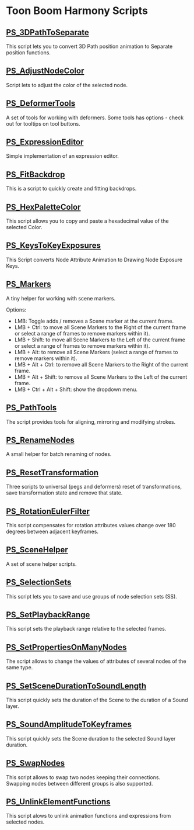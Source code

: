 # Toon Boom Harmony Scripts

## [PS_3DPathToSeparate](ps_build/PS_3DPathToSeparate)
This script lets you to convert 3D Path position animation to Separate position functions.


## [PS_AdjustNodeColor](ps_build/PS_AdjustNodeColor)

Script lets to adjust the color of the selected node.

## [PS_DeformerTools](ps_build/PS_DeformerTools)
A set of tools for working with deformers.
Some tools has options - check out for tooltips on tool buttons.


## [PS_ExpressionEditor](ps_build/PS_ExpressionEditor)
Simple implementation of an expression editor.


## [PS_FitBackdrop](ps_build/PS_FitBackdrop)

This is a script to quickly create and fitting backdrops.

## [PS_HexPaletteColor](ps_build/PS_HexPaletteColor)

This script allows you to copy and paste a hexadecimal value of the selected Color.

## [PS_KeysToKeyExposures](ps_build/PS_KeysToKeyExposures)
This Script converts Node Attribute Animation to Drawing Node Exposure Keys.


## [PS_Markers](ps_build/PS_Markers)
A tiny helper for working with scene markers.

Options:
- LMB: Toggle adds / removes a Scene marker at the current frame.
- LMB + Ctrl: to move all Scene Markers to the Right of the current frame or select a range of frames to remove markers within it).
- LMB + Shift: to move all Scene Markers to the Left of the current frame or select a range of frames to remove markers within it).
- LMB + Alt: to remove all Scene Markers (select a range of frames to remove markers within it).
- LMB + Alt + Ctrl: to remove all Scene Markers to the Right of the current frame.
- LMB + Alt + Shift: to remove all Scene Markers to the Left of the current frame.
- LMB + Ctrl + Alt + Shift: show the dropdown menu.


## [PS_PathTools](ps_build/PS_PathTools)
The script provides tools for aligning, mirroring and modifying strokes.


## [PS_RenameNodes](ps_build/PS_RenameNodes)

A small helper for batch renaming of nodes.

## [PS_ResetTransformation](ps_build/PS_ResetTransformation)
Three scripts to universal (pegs and deformers) reset of transformations, save transformation state and remove that state.


## [PS_RotationEulerFilter](ps_build/PS_RotationEulerFilter)
This script compensates for rotation attributes values change over 180 degrees between adjacent keyframes.


## [PS_SceneHelper](ps_build/PS_SceneHelper)

A set of scene helper scripts.

## [PS_SelectionSets](ps_build/PS_SelectionSets)
This script lets you to save and use groups of node selection sets (SS).


## [PS_SetPlaybackRange](ps_build/PS_SetPlaybackRange)

This script sets the playback range relative to the selected frames.

## [PS_SetPropertiesOnManyNodes](ps_build/PS_SetPropertiesOnManyNodes)
The script allows to change the values of attributes of several nodes of the same type.


## [PS_SetSceneDurationToSoundLength](ps_build/PS_SetSceneDurationToSoundLength)
This script quickly sets the duration of the Scene to the duration of a Sound layer.


## [PS_SoundAmplitudeToKeyframes](ps_build/PS_SoundAmplitudeToKeyframes)
This script quickly sets the Scene duration to the selected Sound layer duration.


## [PS_SwapNodes](ps_build/PS_SwapNodes)

This script allows to swap two nodes keeping their connections.\
Swapping nodes between different groups is also supported.

## [PS_UnlinkElementFunctions](ps_build/PS_UnlinkElementFunctions)

This script alows to unlink animation functions and expressions from selected nodes.
